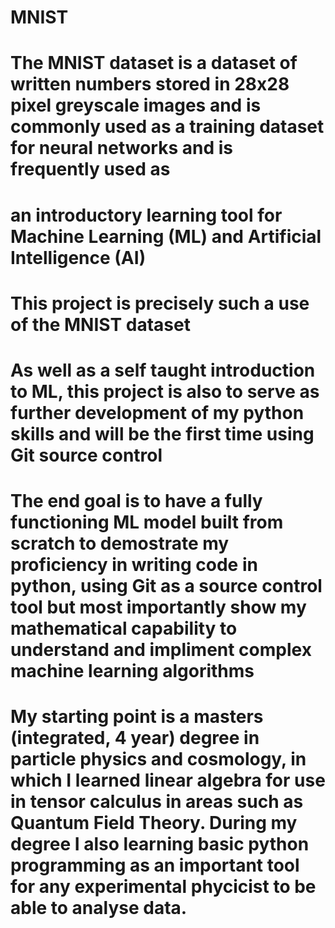 # MNIST

# The MNIST dataset is a dataset of written numbers stored in 28x28 pixel greyscale images and is commonly used as a training dataset for neural networks and is frequently used as 
# an introductory learning tool for Machine Learning (ML) and Artificial Intelligence (AI)

# This project is precisely such a use of the MNIST dataset

# As well as a self taught introduction to ML, this project is also to serve as further development of my python skills and will be the first time using Git source control
# The end goal is to have a fully functioning ML model built from scratch to demostrate my proficiency in writing code in python, using Git as a source control tool but most importantly show my mathematical capability to understand and impliment complex machine learning algorithms 

# My starting point is a masters (integrated, 4 year) degree in particle physics and cosmology, in which I learned linear algebra for use in tensor calculus in areas such as Quantum Field Theory. During my degree I also learning basic python programming as an important tool for any experimental phycicist to be able to analyse data.
